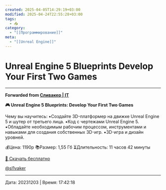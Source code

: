 ```yaml
---
created: 2025-04-05T14:29:19+03:00
modified: 2025-04-24T22:55:28+03:00
tags:
  - 📥
category:
  - "[[Программирование]]"
meta:
  - "[[Unreal Engine]]"
---
```


# Unreal Engine 5 Blueprints Develop Your First Two Games


***

**Forwarded from [Сливакер | IT](https://t.me/c/1240154046/879)**

**🎮 Unreal Engine 5 Blueprints: Develop Your First Two Games**

Чему вы научитесь:
▪️Создайте 3D-платформер на движке Unreal Engine 5 и шутер от третьего лица.
▪️Код с чертежами Unreal Engine 5.
▪️Обладайте необходимым рабочим процессом, инструментами и навыками для создания собственных 3D-игр.
▪️3D-игра и дизайн уровней.

💰Цена: 1190р
📚Размер: 1,55 Гб
⏳Длительность: 11 часов 42 минуты

[🧷 Скачать бесплатно](https://t.me/sIivaker/5)

[@sl1vaker](https://t.me/sIivaker_it)

---

Дата: 20231203 | Время: 17:42:18

